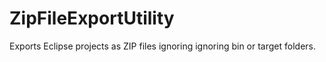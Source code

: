 ZipFileExportUtility
====================

Exports Eclipse projects as ZIP files ignoring ignoring bin or target folders.

